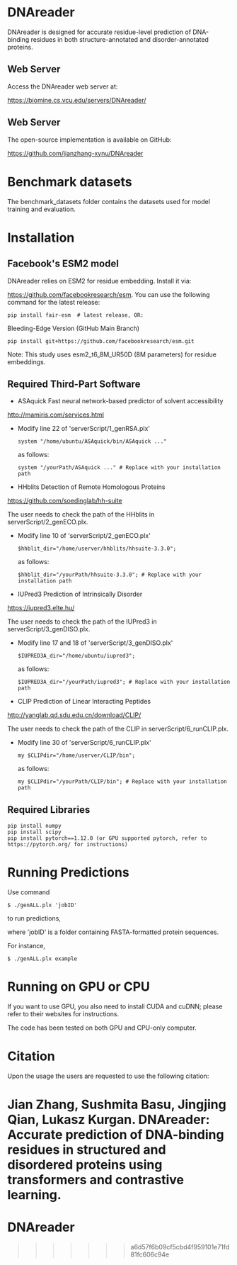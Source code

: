 # DNAreader

DNAreader is designed for accurate residue-level prediction of DNA-binding residues in both structure-annotated and disorder-annotated proteins.

## Web Server

Access the DNAreader web server at:

https://biomine.cs.vcu.edu/servers/DNAreader/

## Web Server

The open-source implementation is available on GitHub:

https://github.com/jianzhang-xynu/DNAreader

# Benchmark datasets

The benchmark_datasets folder contains the datasets used for model training and evaluation.

# Installation 

## Facebook's ESM2 model

DNAreader relies on ESM2 for residue embedding. Install it via:

https://github.com/facebookresearch/esm. You can use the following command for the latest release:

```
pip install fair-esm  # latest release, OR:
```

Bleeding-Edge Version (GitHub Main Branch)

```
pip install git+https://github.com/facebookresearch/esm.git 
```

Note: This study uses esm2_t6_8M_UR50D (8M parameters) for residue embeddings.

## Required Third-Part Software

* ASAquick
Fast neural network-based predictor of solvent accessibility

http://mamiris.com/services.html

- Modify line 22 of 'serverScript/1_genRSA.plx'  

  ```
  system "/home/ubuntu/ASAquick/bin/ASAquick ..."
  ```  
  as follows:  

  ```
  system "/yourPath/ASAquick ..." # Replace with your installation path
  ```  

* HHblits
Detection of Remote Homologous Proteins

https://github.com/soedinglab/hh-suite

The user needs to check the path of the HHblits in serverScript/2_genECO.plx.

- Modify line 10 of 'serverScript/2_genECO.plx'  

  ```
  $hhblit_dir="/home/userver/hhblits/hhsuite-3.3.0";
  ```  
  as follows:  

  ```
  $hhblit_dir="/yourPath/hhsuite-3.3.0"; # Replace with your installation path
  ```

* IUPred3
Prediction of Intrinsically Disorder

https://iupred3.elte.hu/

The user needs to check the path of the IUPred3 in serverScript/3_genDISO.plx.

- Modify line 17 and 18 of 'serverScript/3_genDISO.plx'  

  ```
  $IUPRED3A_dir="/home/ubuntu/iupred3";
  ```  
  as follows:  

  ```
  $IUPRED3A_dir="/yourPath/iupred3"; # Replace with your installation path
  ``` 
  

* CLIP
Prediction of Linear Interacting Peptides

http://yanglab.qd.sdu.edu.cn/download/CLIP/

The user needs to check the path of the CLIP in serverScript/6_runCLIP.plx.

- Modify line 30 of 'serverScript/6_runCLIP.plx'  

  ```
  my $CLIPdir="/home/userver/CLIP/bin";
  ```  
  as follows:  

  ```
  my $CLIPdir="/yourPath/CLIP/bin"; # Replace with your installation path
  ```  


## Required Libraries

```
pip install numpy
pip install scipy
pip install pytorch==1.12.0 (or GPU supported pytorch, refer to https://pytorch.org/ for instructions)
```


# Running Predictions

Use command

```
$ ./genALL.plx 'jobID'
```

to run predictions,

where 'jobID' is a folder containing FASTA-formatted protein sequences.

For instance,

```
$ ./genALL.plx example
```

# Running on GPU or CPU

If you want to use GPU, you also need to install CUDA and cuDNN; please refer to their websites for instructions.

The code has been tested on both GPU and CPU-only computer.


# Citation

Upon the usage the users are requested to use the following citation:

Jian Zhang, Sushmita Basu, Jingjing Qian, Lukasz Kurgan. DNAreader: Accurate prediction of DNA-binding residues in structured and disordered proteins using transformers and contrastive learning.
=======
# DNAreader
>>>>>>> a6d57f6b09cf5cbd4f959101e71fd81fc606c94e
